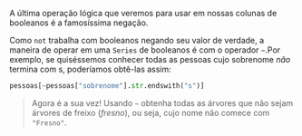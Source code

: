 A última operação lógica que veremos para usar em nossas colunas de booleanos é a famosíssima negação.

Como `not` trabalha com booleanos negando seu valor de verdade, a maneira de operar em uma `Series` de booleanos é com o operador `~`.Por exemplo, se quiséssemos conhecer todas as pessoas cujo sobrenome *não* termina com s, poderíamos obtê-las assim:

```python
pessoas[~pessoas["sobrenome"].str.endswith("s")]
```


> Agora é a sua vez! Usando `~` obtenha todas as árvores que não sejam árvores de freixo (_fresno_), ou seja, cujo nome não comece com `"Fresno"`.
